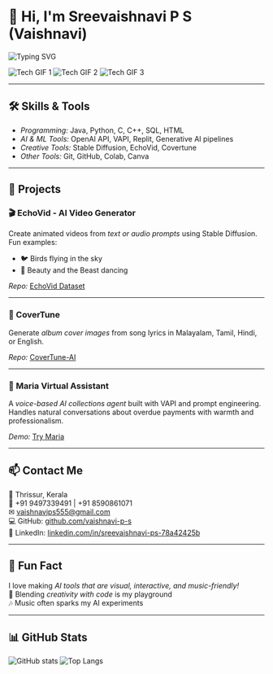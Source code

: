 # 👋 Hi, I'm Sreevaishnavi P S (Vaishnavi)

![Typing SVG](https://readme-typing-svg.herokuapp.com?font=Fira+Code&size=20&pause=1000&color=00ff00&width=500&lines=Hey!+I'm+Vaishnavi,+a+final+year+B.Tech+student+in+CS+Engineering.;I+love+working+on+AI,+generative+AI+projects,+and+prompt+engineering.;Always+exploring+creative+tech+tools+to+make+interactive+and+visual+AI+experiences.)

![Tech GIF 1](https://docket.acc.com/sites/default/files/inline-images/scene2_alt.gif)
![Tech GIF 2](https://docket.acc.com/sites/default/files/inline-images/scene3_alt.gif)
![Tech GIF 3](https://docket.acc.com/sites/default/files/inline-images/scene2_alt.gif)

---

## 🛠 Skills & Tools
- *Programming:* Java, Python, C, C++, SQL, HTML  
- *AI & ML Tools:* OpenAI API, VAPI, Replit, Generative AI pipelines  
- *Creative Tools:* Stable Diffusion, EchoVid, Covertune  
- *Other Tools:* Git, GitHub, Colab, Canva  

---

## 🚀 Projects  

### 🎬 EchoVid - AI Video Generator
Create animated videos from *text or audio prompts* using Stable Diffusion.  
Fun examples:  
- 🐦 Birds flying in the sky  
- 👑 Beauty and the Beast dancing  

*Repo:* [EchoVid Dataset](https://github.com/vaishnavi-ps/EchoVid-Dataset)  

---

### 🎵 CoverTune
Generate *album cover images* from song lyrics in Malayalam, Tamil, Hindi, or English.  

*Repo:* [CoverTune-AI](https://github.com/vaishnavi-ps/CoverTune-AI)  

---

### 🤖 Maria Virtual Assistant
A *voice-based AI collections agent* built with VAPI and prompt engineering.  
Handles natural conversations about overdue payments with warmth and professionalism.  

*Demo:* [Try Maria](https://vapi.ai?demo=true&shareKey=e60f6900-cca8-47ae-abc7-dd4e5552ec8d&assistantId=2d6a031a-908b-4ec4-bda1-4313bcbee677)  

---

## 📫 Contact Me
📍 Thrissur, Kerala  
📱 +91 9497339491 | +91 8590861071  
✉ vaishnavips555@gmail.com  
💻 GitHub: [github.com/vaishnavi-p-s](https://github.com/vaishnavi-p-s)  
💼 LinkedIn: [linkedin.com/in/sreevaishnavi-ps-78a42425b](https://www.linkedin.com/in/sreevaishnavi-ps-78a42425b)  

---

## 🌟 Fun Fact
I love making *AI tools that are visual, interactive, and music-friendly!*  
🎨 Blending *creativity with code* is my playground  
🎶 Music often sparks my AI experiments

---

## 📊 GitHub Stats
![GitHub stats](https://github-readme-stats.vercel.app/api?username=vaishnavi-p-s&show_icons=true&theme=radical)
![Top Langs](https://github-readme-stats.vercel.app/api/top-langs/?username=vaishnavi-p-s&layout=compact&theme=radical)
